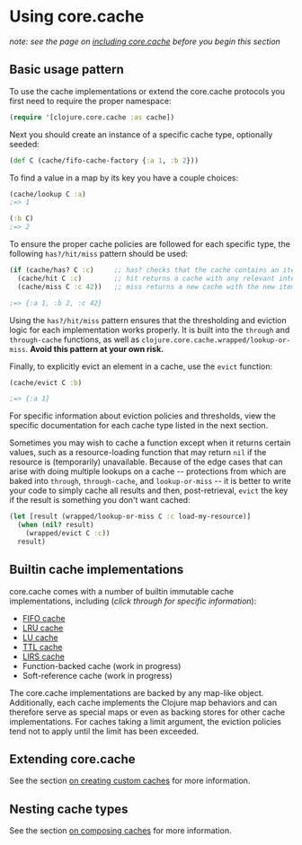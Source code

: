 # Using core.cache

*note: see the page on [including core.cache](./Including.md) before you begin this section*

## Basic usage pattern

To use the cache implementations or extend the core.cache protocols you first need to require the proper namespace:

```clojure
(require '[clojure.core.cache :as cache])
```

Next you should create an instance of a specific cache type, optionally seeded:

```clojure
(def C (cache/fifo-cache-factory {:a 1, :b 2}))
```

To find a value in a map by its key you have a couple choices:

```clojure
(cache/lookup C :a)
;=> 1

(:b C)
;=> 2
```

To ensure the proper cache policies are followed for each specific type, the following `has?/hit/miss` pattern should be used:

```clojure
(if (cache/has? C :c)     ;; has? checks that the cache contains an item
  (cache/hit C :c)        ;; hit returns a cache with any relevant internal information updated
  (cache/miss C :c 42))   ;; miss returns a new cache with the new item and without evicted entries

;=> {:a 1, :b 2, :c 42}
```

Using the `has?/hit/miss` pattern ensures that the thresholding and eviction logic for each implementation works properly. It is built into the `through` and `through-cache` functions, as well as `clojure.core.cache.wrapped/lookup-or-miss`.  **Avoid this pattern at your own risk.**

Finally, to explicitly evict an element in a cache, use the `evict` function:

```clojure
(cache/evict C :b)

;=> {:a 1}
```

For specific information about eviction policies and thresholds, view the specific documentation for each cache type listed in the next section.

Sometimes you may wish to cache a function except when it returns certain values,
such as a resource-loading function that may return `nil` if the resource is
(temporarily) unavailable. Because of the edge cases that can arise with doing
multiple lookups on a cache -- protections from which are baked into `through`,
`through-cache`, and `lookup-or-miss` -- it is better to write your code to
simply cache all results and then, post-retrieval, `evict` the key if the
result is something you don't want cached:

```clojure
(let [result (wrapped/lookup-or-miss C :c load-my-resource)]
  (when (nil? result)
    (wrapped/evict C :c))
  result)
```

## Builtin cache implementations

core.cache comes with a number of builtin immutable cache implementations, including (*click through for specific information*):

* [FIFO cache](./FIFO.md)
* [LRU cache](./LRU.md)
* [LU cache](./LU.md)
* [TTL cache](./TTL.md)
* [LIRS cache](./LIRS.md)
* Function-backed cache (work in progress)
* Soft-reference cache (work in progress)

The core.cache implementations are backed by any map-like object.  Additionally, each cache implements the Clojure map behaviors and can therefore serve as special maps or even as backing stores for other cache implementations.  For caches taking a limit argument, the eviction policies tend not to apply until the limit has been exceeded.

## Extending core.cache

See the section [on creating custom caches](./Extending.md) for more information.

## Nesting cache types

See the section [on composing caches](./Composing.md) for more information.
